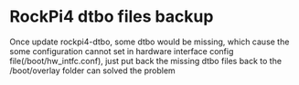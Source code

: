 # RockPi4 dtbo files backup
Once update rockpi4-dtbo, some dtbo would be missing, which cause the some configuration cannot set in hardware interface config file(/boot/hw_intfc.conf), just put back the missing dtbo files back to the /boot/overlay folder can solved the problem 
